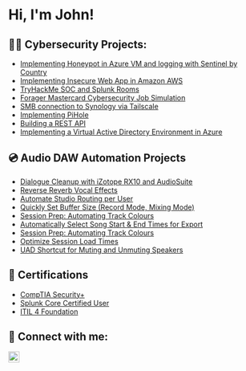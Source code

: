 <h1>Hi, I'm John!</h1>

<h2>👨‍💻 Cybersecurity Projects:</h2>

  - [Implementing Honeypot in Azure VM and logging with Sentinel by Country](https://github.com/johnalvarogarcia/adp)
  - [Implementing Insecure Web App in Amazon AWS](https://github.com/johnalvarogarcia/juiceshop/tree/main)
  - [TryHackMe SOC and Splunk Rooms](https://github.com/johnalvarogarcia/tryhackme/tree/main)
  - [Forager Mastercard Cybersecurity Job Simulation](https://github.com/johnalvarogarcia/mastercard)
  - [SMB connection to Synology via Tailscale](https://www.youtube.com/watch?v=uHy3oM7NnoU)
  - [Implementing PiHole](https://www.youtube.com/watch?v=uHy3oM7NnoU)
  - [Building a REST API](https://www.youtube.com/watch?v=uHy3oM7NnoU)
  - [Implementing a Virtual Active Directory Environment in Azure](https://www.youtube.com/watch?v=uHy3oM7NnoU)

<h2>💿 Audio DAW Automation Projects</h2>

- [Dialogue Cleanup with iZotope RX10 and AudioSuite](https://www.youtube.com/watch?v=a83ASGn_V_s)
- [Reverse Reverb Vocal Effects](https://www.youtube.com/watch?v=uHy3oM7NnoU)
- [Automate Studio Routing per User](https://www.youtube.com/watch?v=uHy3oM7NnoU)
- [Quickly Set Buffer Size (Record Mode, Mixing Mode)](https://www.youtube.com/watch?v=uHy3oM7NnoU)
- [Session Prep: Automating Track Colours](https://www.youtube.com/watch?v=uHy3oM7NnoU)
- [Automatically Select Song Start & End Times for Export](https://www.youtube.com/watch?v=uHy3oM7NnoU)
- [Session Prep: Automating Track Colours](https://www.youtube.com/watch?v=uHy3oM7NnoU)
- [Optimize Session Load Times](https://www.youtube.com/watch?v=uHy3oM7NnoU)
- [UAD Shortcut for Muting and Unmuting Speakers](https://www.youtube.com/watch?v=uHy3oM7NnoU)


<h2>📑 Certifications</h2>

- [CompTIA Security+](https://www.youtube.com/watch?v=a83ASGn_V_s)
- [Splunk Core Certified User](https://www.youtube.com/watch?v=uHy3oM7NnoU)
- [ITIL 4 Foundation](https://www.youtube.com/watch?v=uHy3oM7NnoU)


<h2> 🤳 Connect with me:</h2>

[<img align="left" alt="Johngarciaaudio | Instagram" width="22px" src="https://cdn.jsdelivr.net/npm/simple-icons@v3/icons/instagram.svg" />][instagram]


[instagram]: https://www.instagram.com/johnalvarogarcia/

